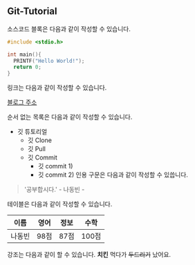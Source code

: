 ## Git-Tutorial

소스코드 블록은 다음과 같이 작성할 수 있습니다.

```c
#include <stdio.h>

int main(){
  PRINTF("Hello World!");
  return 0;
}
```

링크는 다음과 같이 작성할 수 있습니다.

[블로그 주소](https://blog.naver.com/)

순서 없는 목록은 다음과 같이 작성할 수 있습니다.

* 깃 튜토리얼
  * 깃 Clone
  * 깃 Pull
  * 깃 Commit
    * 깃 commit 1)
    * 깃 commit 2)
인용 구문은 다음과 같이 작성할 수 있씁니다.

> '공부합시다.' - 나동빈 -

테이블은 다음과 같이 작성할 수 있습니다.

이름|영어|정보|수학
---|---|---|---|
나동빈|98점|87점|100점

강조는 다음과 같이 할 수 있습니다.
**치킨** 먹다가 ~~두드리기~~ 났어요.
